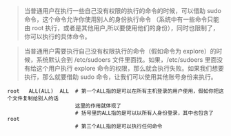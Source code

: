 > 当普通用户在执行一些自己没有权限的执行的命令的时候，可以借助 sudo 命令，这个命令允许你使用别人的身份执行命令 （系统中有一些命令只能由 root 执行，或者是其他用户,所以要使用他们的身份），同时也限制了，你可以执行的具体命令。

> 当普通用户需要执行自己没有权限执行的命令（假如命令为 explore）的时候，系统默认会到 /etc/sudoers 文件里面找。如果，/etc/sudoers 里面没有给这个用户执行 explore 命令的权限，那么就会执行失败。如果我们想要执行，那么就要借助 sudo 命令，让我们可以使用其他账号身份来执行。

```
root   ALL(ALL)  ALL  # 第一个ALL指的是可以在所有主机登录的用户使用，假如你把这个文件复制给别人的话
					  这里的作用就体现了
                      # 括号里的ALL指的是可以以所有人身份登录，其中也包含了root
                      # 第三个ALL指的是可以执行任何命令
```


